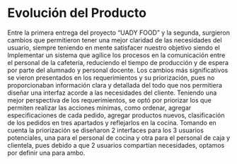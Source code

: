 # Evolución del Producto
Entre la primera entrega del proyecto “UADY FOOD” y la segunda, surgieron cambios que permitieron tener una mejor claridad de las necesidades del usuario, siempre teniendo en mente satisfacer nuestro objetivo siendo el Implementar un sistema que agilice los procesos en la comunicación entre el personal de la cafetería, reduciendo el tiempo de producción y de espera por parte del alumnado y personal docente. 
Los cambios más significativos se vieron presentados en los requerimientos y su priorización, pues no proporcionaban información clara y detallada del todo que nos permitiera diseñar una interfaz acorde a las necesidades del cliente. 
Teniendo una mejor perspectiva de los requerimientos, se optó por priorizar los que permiten realizar las acciones mínimas, como ordenar, agregar especificaciones de cada pedido, agregar productos nuevos, clasificación de los pedidos en tres apartados y reflejarlos en la cocina. 
Tomando en cuenta la priorización se diseñaron 2 interfaces para los 3 usuarios potenciales, una para el personal de cocina y otra para el personal de caja y clientela, pues debido a que 2 usuarios compartían necesidades, optamos por definir una para ambo.

